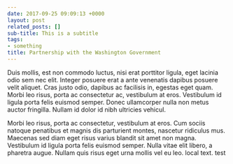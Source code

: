 ```yaml
---
date: 2017-09-25 09:09:13 +0000
layout: post
related_posts: []
sub-title: This is a subtitle
tags:
- something
title: Partnership with the Washington Government
---
```



Duis mollis, est non commodo luctus, nisi erat porttitor ligula, eget lacinia odio sem nec elit. Integer posuere erat a ante venenatis dapibus posuere velit aliquet. Cras justo odio, dapibus ac facilisis in, egestas eget quam. Morbi leo risus, porta ac consectetur ac, vestibulum at eros. Vestibulum id ligula porta felis euismod semper. Donec ullamcorper nulla non metus auctor fringilla. Nullam id dolor id nibh ultricies vehicul.

Morbi leo risus, porta ac consectetur, vestibulum at eros. Cum sociis natoque penatibus et magnis dis parturient montes, nascetur ridiculus mus. Maecenas sed diam eget risus varius blandit sit amet non magna. Vestibulum id ligula porta felis euismod semper. Nulla vitae elit libero, a pharetra augue. Nullam quis risus eget urna mollis vel eu leo. local text. test
